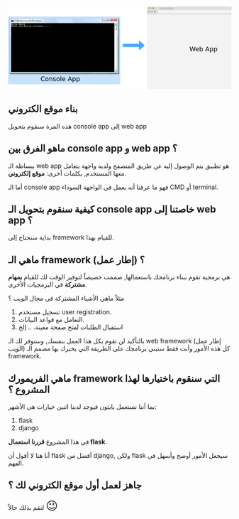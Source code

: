 ![convert-console](./assets/convert-console.png)

## بناء موقع الكتروني

هذه المرة سنقوم بتحويل console app إلى web app

## ماهو الفرق بين console app و web app ؟

ببساطة الـ web app هو تطبيق يتم الوصول إليه عن طريق المتصفح ولديه واجهة يتعامل معها المستخدم, بكلمات أخرى: **موقع إلكتروني**.

أما الـ console app فهو ما عرفنا أنه يعمل في الواجهة السوداء CMD أو terminal.

## كيفية سنقوم بتحويل الـ console app خاصتنا إلى web app ؟

بداية سنحتاج إلى framework للقيام بهذا.

## ماهي الـ framework (إطار عمل) ؟

هي برمجية تقوم ببناء برنامجك باستعمالها, صممت خصيصاً لتوفير الوقت لك للقيام **بمهام مشتركة** في البرمجيات الأخرى.

مثلاً ماهي الأشياء المشتركة في مجال الويب ؟

1. تسجيل مستخدم user registration.
2. التعامل مع قواعد البيانات.
3. استقبال الطلبات لفتح صفحة معينة.
.. إلخ

بالتأكيد لن تقوم بكل هذا العمل بنفسك, وستوفر لك الـ web framework (إطار عمل الويب) كل هذه الأمور وأنت فقط ستبني برنامجك على الطريقة التي يخبرك بها مصمم الـ framework.

## ماهي الفريمورك framework التي سنقوم باختيارها لهذا المشروع ؟

بما أننا نستعمل بايثون فيوجد لدينا اثنين خيارات هي الأشهر:
1. flask
2. django


في هذا المشروع **قررنا استعمال flask**.

أنا هنا لا أقول أن flask أفضل من django, ولكن flask سيجعل الأمور أوضح وأسهل في الفهم.

## جاهز لعمل أول موقع الكتروني لك ؟

لنقم بذلك حالاً <span style="font-size: 26px;">:wink:</span> 